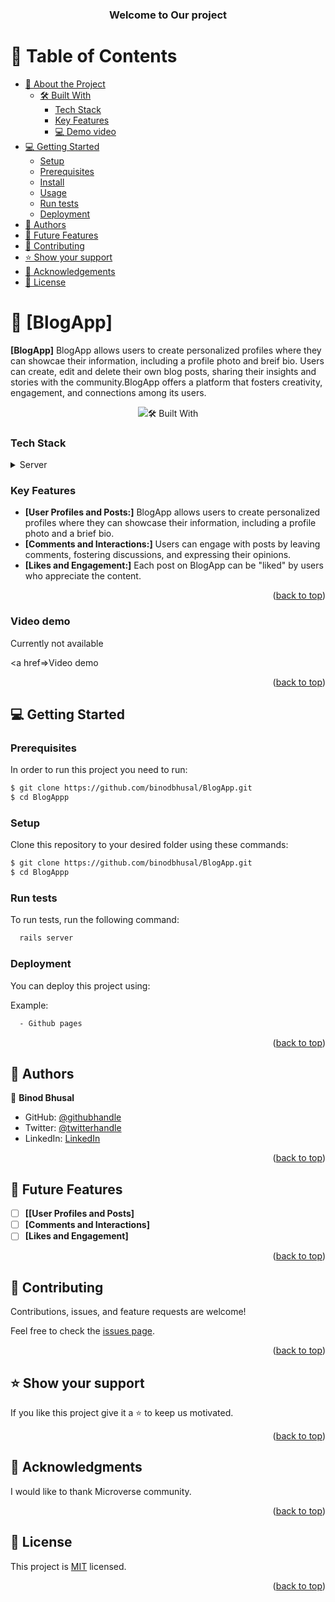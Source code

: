 <a name="readme-top"></a>
<div align="center">

  <h3><b>Welcome to Our project</b></h3>

</div>

<!-- TABLE OF CONTENTS -->

# 📗 Table of Contents

- [📖 About the Project](#about-project)
  - [🛠 Built With](#built-with)
    - [Tech Stack](#tech-stack)
    - [Key Features](#key-features)
    - [💻 Demo video](#demo-video)
- [💻 Getting Started](#getting-started)
  - [Setup](#setup)
  - [Prerequisites](#prerequisites)
  - [Install](#install)
  - [Usage](#usage)
  - [Run tests](#run-tests)
  - [Deployment](#deployment)
- [👥 Authors](#authors)
- [🔭 Future Features](#future-features)
- [🤝 Contributing](#contributing)
- [⭐️ Show your support](#support)
- [🙏 Acknowledgements](#acknowledgements)
- [📝 License](#license)

<!-- PROJECT DESCRIPTION -->

# 📖 [BlogApp] <a name="about-project"></a>

**[BlogApp]** BlogApp allows users to create personalized profiles where they can showcae their information, including a profile photo and breif bio. Users can create, edit and delete their own blog posts, sharing their insights and stories with the community.BlogApp offers a platform that fosters creativity, engagement, and connections among its users.
<p align="center">
  <img src="/>
</p>

## 🛠 Built With <a name="built-with"></a>

### Tech Stack <a name="tech-stack"></a>

<details>
  <summary>Server</summary>
  <ul>
    <li><a href="https://rubyonrails.org/">Ruby on Rails</a></li>
  </ul>
</details>


<!-- Features -->

### Key Features <a name="key-features"></a>

- **[User Profiles and Posts:]** BlogApp allows users to create personalized profiles where they can showcase their information, including a profile photo and a brief bio.
- **[Comments and Interactions:]** Users can engage with posts by leaving comments, fostering discussions, and expressing their opinions.
- **[Likes and Engagement:]** Each post on BlogApp can be "liked" by users who appreciate the content.

<p align="right">(<a href="#readme-top">back to top</a>)</p>

<!-- Demo -->

### Video demo <a name="demo-video"></a>

Currently not available 

<a href=>Video demo</a>

<p align="right">(<a href="#readme-top">back to top</a>)</p>

<!-- GETTING STARTED -->

## 💻 Getting Started <a name="getting-started"></a>

### Prerequisites

In order to run this project you need to run:

```sh
$ git clone https://github.com/binodbhusal/BlogApp.git
$ cd BlogAppp
```

### Setup

Clone this repository to your desired folder using these commands:

```sh
$ git clone https://github.com/binodbhusal/BlogApp.git
$ cd BlogAppp
```

### Run tests

To run tests, run the following command:

```sh
  rails server 
```

### Deployment

You can deploy this project using:

Example:

```sh
  - Github pages
```

<p align="right">(<a href="#readme-top">back to top</a>)</p>

<!-- AUTHORS -->

## 👥 Authors <a name="authors"></a>

👤 **Binod Bhusal**

- GitHub: [@githubhandle](https://github.com/binodbhusal)
- Twitter: [@twitterhandle](https://twitter.com/Binod_ironLad)
- LinkedIn: [LinkedIn](https://www.linkedin.com/in/binodbhusal)

<p align="right">(<a href="#readme-top">back to top</a>)</p>

<!-- FUTURE FEATURES -->

## 🔭 Future Features <a name="future-features"></a>

- [ ] **[[User Profiles and Posts]**
- [ ] **[Comments and Interactions]**
- [ ] **[Likes and Engagement]**

<p align="right">(<a href="#readme-top">back to top</a>)</p>

<!-- CONTRIBUTING -->

## 🤝 Contributing <a name="contributing"></a>

Contributions, issues, and feature requests are welcome!

Feel free to check the [issues page](https://github.com/binodbhusal/BlogApp.git/issues).

<p align="right">(<a href="#readme-top">back to top</a>)</p>

<!-- SUPPORT -->

## ⭐️ Show your support <a name="support"></a>

If you like this project give it a ⭐️ to keep us motivated.

<p align="right">(<a href="#readme-top">back to top</a>)</p>

<!-- ACKNOWLEDGEMENTS -->

## 🙏 Acknowledgments <a name="acknowledgements"></a>


I would like to thank Microverse community.

<p align="right">(<a href="#readme-top">back to top</a>)</p>

<!-- LICENSE -->

## 📝 License <a name="license"></a>

This project is [MIT](./LICENSE) licensed.

<p align="right">(<a href="#readme-top">back to top</a>)</p>
